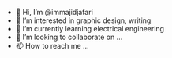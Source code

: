 - 👋 Hi, I’m @immajidjafari
- 👀 I’m interested in graphic design, writing
- 🌱 I’m currently learning electrical engineering
- 💞️ I’m looking to collaborate on ...
- 📫 How to reach me ...

<!---
immajidjafari/immajidjafari is a ✨ special ✨ repository because its `README.md` (this file) appears on your GitHub profile.
You can click the Preview link to take a look at your changes.
--->
